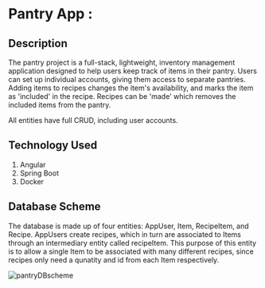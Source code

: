 # Pantry App :
 
## Description
The pantry project is a full-stack, lightweight, inventory management application designed to help users keep track of items in their pantry. Users can set up individual accounts, giving them access to separate pantries. 
Adding items to recipes changes the item's availability, and marks the item as 'included' in the recipe. Recipes can be 'made' which removes the included items from the pantry.

All entities have full CRUD, including user accounts. 

## Technology Used
1. Angular
2. Spring Boot
3. Docker 

## Database Scheme
The database is made up of four entities: AppUser, Item, RecipeItem, and Recipe. AppUsers create recipes, which in turn are associated to Items through an intermediary entity called recipeItem. This purpose of this entity is to allow a single Item to be associated with many different recipes, since recipes only need a qunatity and id from each Item respectively. 

![pantryDBscheme](https://user-images.githubusercontent.com/107430866/219757598-c8c42dd0-0c21-4ecd-816b-111477c989a5.png)
